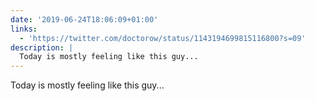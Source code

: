 ```yaml
---
date: '2019-06-24T18:06:09+01:00'
links:
  - 'https://twitter.com/doctorow/status/1143194699815116800?s=09'
description: |
  Today is mostly feeling like this guy...
---
```

Today is mostly feeling like this guy...
